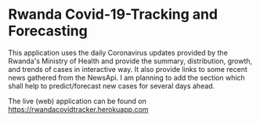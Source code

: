 # Rwanda Covid-19-Tracking and Forecasting
 
This application uses the daily Coronavirus updates provided by the Rwanda's Ministry of Health and provide the summary, distribution, growth, and trends of cases in interactive way. It also provide links to some recent news gathered from the NewsApi. I am planning to add the section which shall help to predict/forecast new cases for several days ahead.

The live (web) application can be found on https://rwandacovidtracker.herokuapp.com
